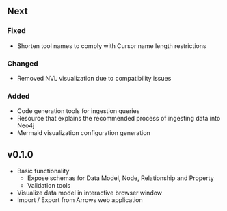 ## Next

### Fixed
* Shorten tool names to comply with Cursor name length restrictions

### Changed
* Removed NVL visualization due to compatibility issues

### Added
* Code generation tools for ingestion queries
* Resource that explains the recommended process of ingesting data into Neo4j
* Mermaid visualization configuration generation

## v0.1.0

* Basic functionality 
  * Expose schemas for Data Model, Node, Relationship and Property
  * Validation tools
* Visualize data model in interactive browser window   
* Import / Export from Arrows web application
